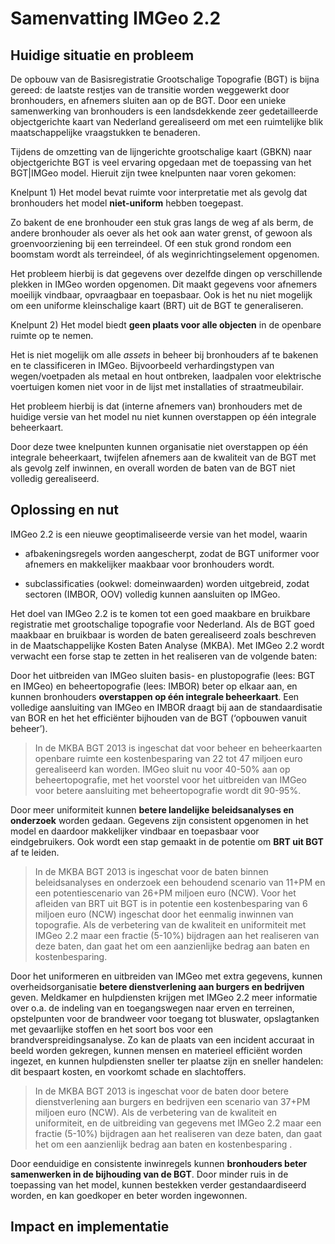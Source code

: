 Samenvatting IMGeo 2.2
======================

Huidige situatie en probleem
----------------------------

De opbouw van de Basisregistratie Grootschalige Topografie (BGT) is bijna
gereed: de laatste restjes van de transitie worden weggewerkt door bronhouders,
en afnemers sluiten aan op de BGT. Door een unieke samenwerking van bronhouders
is een landsdekkende zeer gedetailleerde objectgerichte kaart van Nederland
gerealiseerd om met een ruimtelijke blik maatschappelijke vraagstukken te
benaderen.

Tijdens de omzetting van de lijngerichte grootschalige kaart (GBKN) naar
objectgerichte BGT is veel ervaring opgedaan met de toepassing van het
BGT\|IMGeo model. Hieruit zijn twee knelpunten naar voren gekomen:

Knelpunt 1) Het model bevat ruimte voor interpretatie met als gevolg dat
bronhouders het model **niet-uniform** hebben toegepast.

Zo bakent de ene bronhouder een stuk gras langs de weg af als berm, de andere
bronhouder als oever als het ook aan water grenst, of gewoon als
groenvoorziening bij een terreindeel. Of een stuk grond rondom een boomstam
wordt als terreindeel, óf als weginrichtingselement opgenomen.

Het probleem hierbij is dat gegevens over dezelfde dingen op verschillende
plekken in IMGeo worden opgenomen. Dit maakt gegevens voor afnemers moeilijk
vindbaar, opvraagbaar en toepasbaar. Ook is het nu niet mogelijk om een uniforme
kleinschalige kaart (BRT) uit de BGT te generaliseren.

Knelpunt 2) Het model biedt **geen plaats voor alle objecten** in de openbare
ruimte op te nemen.

Het is niet mogelijk om alle *assets* in beheer bij bronhouders af te bakenen en
te classificeren in IMGeo. Bijvoorbeeld verhardingstypen van wegen/voetpaden als
metaal en hout ontbreken, laadpalen voor elektrische voertuigen komen niet voor
in de lijst met installaties of straatmeubilair.

Het probleem hierbij is dat (interne afnemers van) bronhouders met de huidige
versie van het model nu niet kunnen overstappen op één integrale beheerkaart.

Door deze twee knelpunten kunnen organisatie niet overstappen op één integrale
beheerkaart, twijfelen afnemers aan de kwaliteit van de BGT met als gevolg zelf
inwinnen, en overall worden de baten van de BGT niet volledig gerealiseerd.

Oplossing en nut
----------------

IMGeo 2.2 is een nieuwe geoptimaliseerde versie van het model, waarin

-   afbakeningsregels worden aangescherpt, zodat de BGT uniformer voor afnemers
    en makkelijker maakbaar voor bronhouders wordt.

-   subclassificaties (ookwel: domeinwaarden) worden uitgebreid, zodat sectoren
    (IMBOR, OOV) volledig kunnen aansluiten op IMGeo.

Het doel van IMGeo 2.2 is te komen tot een goed maakbare en bruikbare
registratie met grootschalige topografie voor Nederland. Als de BGT goed
maakbaar en bruikbaar is worden de baten gerealiseerd zoals beschreven in de
Maatschappelijke Kosten Baten Analyse (MKBA). Met IMGeo 2.2 wordt verwacht een
forse stap te zetten in het realiseren van de volgende baten:

Door het uitbreiden van IMGeo sluiten basis- en plustopografie (lees: BGT en
IMGeo) en beheertopografie (lees: IMBOR) beter op elkaar aan, en kunnen
bronhouders **overstappen op één integrale beheerkaart**. Een volledige
aansluiting van IMGeo en IMBOR draagt bij aan de standaardisatie van BOR en het
het efficiënter bijhouden van de BGT (‘opbouwen vanuit beheer’).

>   In de MKBA BGT 2013 is ingeschat dat voor beheer en beheerkaarten openbare
>   ruimte een kostenbesparing van 22 tot 47 miljoen euro gerealiseerd kan
>   worden. IMGeo sluit nu voor 40-50% aan op beheertopografie, met het voorstel
>   voor het uitbreiden van IMGeo voor betere aansluiting met beheertopografie
>   wordt dit 90-95%.

Door meer uniformiteit kunnen **betere landelijke beleidsanalyses en onderzoek**
worden gedaan. Gegevens zijn consistent opgenomen in het model en daardoor
makkelijker vindbaar en toepasbaar voor eindgebruikers. Ook wordt een stap
gemaakt in de potentie om **BRT uit BGT** af te leiden.

>   In de MKBA BGT 2013 is ingeschat voor de baten binnen beleidsanalyses en
>   onderzoek een behoudend scenario van 11+PM en een potentiescenario van 26+PM
>   miljoen euro (NCW). Voor het afleiden van BRT uit BGT is in potentie een
>   kostenbesparing van 6 miljoen euro (NCW) ingeschat door het eenmalig
>   inwinnen van topografie. Als de verbetering van de kwaliteit en uniformiteit
>   met IMGeo 2.2 maar een fractie (5-10%) bijdragen aan het realiseren van deze
>   baten, dan gaat het om een aanzienlijke bedrag aan baten en kostenbesparing.

Door het uniformeren en uitbreiden van IMGeo met extra gegevens, kunnen
overheidsorganisatie **betere dienstverlening aan burgers en bedrijven** geven.
Meldkamer en hulpdiensten krijgen met IMGeo 2.2 meer informatie over o.a. de
indeling van en toegangswegen naar erven en terreinen, opstelpunten voor de
brandweer voor toegang tot bluswater, opslagtanken met gevaarlijke stoffen en
het soort bos voor een brandverspreidingsanalyse. Zo kan de plaats van een
incident accuraat in beeld worden gekregen, kunnen mensen en materieel efficiënt
worden ingezet, en kunnen hulpdiensten sneller ter plaatse zijn en sneller
handelen: dit bespaart kosten, en voorkomt schade en slachtoffers.

>   In de MKBA BGT 2013 is ingeschat voor de baten door betere dienstverlening
>   aan burgers en bedrijven een scenario van 37+PM miljoen euro (NCW). Als de
>   verbetering van de kwaliteit en uniformiteit, en de uitbreiding van gegevens
>   met IMGeo 2.2 maar een fractie (5-10%) bijdragen aan het realiseren van deze
>   baten, dan gaat het om een aanzienlijk bedrag aan baten en kostenbesparing .

Door eenduidige en consistente inwinregels kunnen **bronhouders beter
samenwerken in de bijhouding van de BGT**. Door minder ruis in de toepassing van
het model, kunnen bestekken verder gestandaardiseerd worden, en kan goedkoper en
beter worden ingewonnen.

Impact en implementatie
-----------------------
